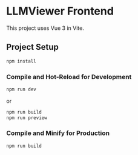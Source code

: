 # LLMViewer Frontend

This project uses Vue 3 in Vite.

## Project Setup

```sh
npm install
```

### Compile and Hot-Reload for Development

```sh
npm run dev
```
or
```sh
npm run build
npm run preview
```

### Compile and Minify for Production

```sh
npm run build
```
